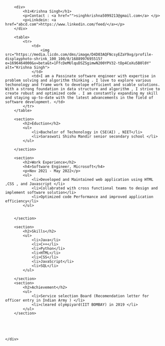 
<html lang="en">
<head>
    <meta charset="UTF-8">
    <meta name="viewport" content="width=device-width, initial-scale=1.0">
    <title>Document</title>
</head>
<body>
    <div>
      

        <div>
            <h1>Krishna Singh</h1>
            <p>Contact : <a href="">singhkrishna5099213@gmail.com</a> </p>
            <p>Linkdein: <a href="abcd.com">https://www.linkedin.com/feed/</a></p>
        </div>

        <table>
            <tr>
                <td>
                    <img src="https://media.licdn.com/dms/image/D4D03AQFNcsyEZaY9xg/profile-displayphoto-shrink_100_100/0/1688997695515?e=1696464000&v=beta&t=1FfcDeMUlquDSZSgimwN200YPV32-tDp4CoXu5B0l0Y" alt="Krishna Singh">
                </td>
                <td>I am a Passinate software engineer with expertise in problem solving and algorithm thinking . I love to explore various techonology and frame work to develope efficient and scable solutions. With a strong foundation in data structure and algorithm , I strive to create robust and optimized code . I am constantly expanding my skill and staying up-to-date with the latest advancements in the field of software development. </td>
            </tr>
        </table>

        <section>
            <h2>Eduction</h2>
            <ul>
                <li>Bachelor of Techonology in CSE(AI) , NIET</li>
                <li>Saraswati Shishu Mandir senior secondary school </li>
            </ul>

        </section>

        <section>
            <h2>Work Experience</h2>
            <h4>Software Engineer, Microsoft</h4>
            <p>Nov 2021 - May 2022</p>
            <ul>
                <li>Developed and Maintained web application using HTML ,CSS , and Javascript </li>
                <li>Collabrated with cross functional teams to design and implement software solution</li>
                <li>Optimized code Performance and improved application efficiency</li>
            </ul>

            
        </section>

        <section>
            <h2>Skills</h2>
            <ul>
                <li>Java</li>
                <li>C++</li>
                <li>Python</li>
                <li>HTML</li>
                <li>CSS</li>
                <li>JavaScript</li>
                <li>SQL</li>
            </ul>
            
        </section>
        <section>
            <h2>Achievement</h2>
            <ul>
                <li>Service selection Board (Recomendation letter for officer entry in Indian Army ) </li>
                <li>cleared olympiyard(IIT BOMBAY) in 2019 </li>
            </ul>
        </section>





    </div>
</body>
</html>
